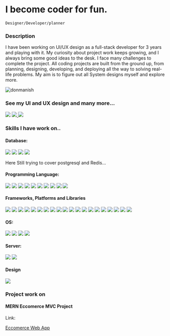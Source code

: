 <h1 align="left"> I become coder for fun.</h1>

    Designer/Developer/planner
<h3 align="left">Description</h3>
<p align="left">I have been working on UI/UX design as a full-stack developer for 3 years and playing with it. My curiosity about project work keeps growing, and I always bring some good ideas to the desk. I face many challenges to complete the project. All coding projects are built from the ground up, from planning, designing, developing, and deploying all the way to solving real-life problems. My aim is to figure out all System designs myself and explore more.</p>

<p align="left"> <img src="https://komarev.com/ghpvc/?username=donmanish&label=Profile%20views&color=0e75b6&style=flat" alt="donmanish" /> </p>

<h3 align="left">See my UI and UX design and many more... </h3>
<span align="left"> <a href="https://www.linkedin.com/in/manish-panda-b41576209" target="_blank"><img  src="https://img.shields.io/badge/LinkedIn-0077B5?style=for-the-badge&logo=linkedin&logoColor=white&display=inline-block" /></a></span>
<span align="left"> <a href="https://www.instagram.com/firewheel1996/" target="_blank"><img src="https://img.shields.io/badge/Instagram-E4405F?style=for-the-badge&logo=instagram&logoColor=white&display=inline-block" /> </a></span>
<span align="left"> <a href="https://manishpanda.tech/" target="_blank"><img src="https://img.shields.io/badge/Portfolio-%23000000.svg?style=for-the-badge&logo=firefox&logoColor=#FF7139 style=for-the-badge&logo=instagram&logoColor=white&display=inline-block" /> </a></span>

<h3 align="left">Skills I have work on.. </h3>

<h4>Database:</h4>
<span><img src="https://img.shields.io/badge/MongoDB-%234ea94b.svg?style=for-the-badge&logo=mongodb&logoColor=white" /></span>
<span><img src="https://img.shields.io/badge/mysql-%2300f.svg?style=for-the-badge&logo=instagram&logoColor=white&display=inline-block" /></span>
<span><img src="https://img.shields.io/badge/postgres-%23316192.svg?style=for-the-badge&logo=postgresql&logoColor=white" /></span>
<span><img src="https://img.shields.io/badge/redis-%23DD0031.svg?style=for-the-badge&logo=redis&logoColor=white" /></span>
<p>Here Still trying to cover postgresql and Redis...</p>

<h4>Programming Language:</h4>
<span><img src="https://img.shields.io/badge/c-%2300599C.svg?style=for-the-badge&logo=c&logoColor=white" /></span>
<span><img src="https://img.shields.io/badge/c++-%2300599C.svg?style=for-the-badge&logo=c%2B%2B&logoColor=white" /></span>
<span><img src="https://img.shields.io/badge/css3-%231572B6.svg?style=for-the-badge&logo=css3&logoColor=white" /></span>
<span><img src="https://img.shields.io/badge/-GraphQL-E10098?style=for-the-badge&logo=graphql&logoColor=white" /></span>
<span><img src="https://img.shields.io/badge/html5-%23E34F26.svg?style=for-the-badge&logo=html5&logoColor=white" /></span>
<span><img src="https://img.shields.io/badge/javascript-%23323330.svg?style=for-the-badge&logo=javascript&logoColor=%23F7DF1E" /></span>
<span><img src="https://img.shields.io/badge/latex-%23008080.svg?style=for-the-badge&logo=latex&logoColor=white" /></span>
<span><img src="https://img.shields.io/badge/php-%23777BB4.svg?style=for-the-badge&logo=php&logoColor=white" /></span>
<span><img src="https://img.shields.io/badge/typescript-%23007ACC.svg?style=for-the-badge&logo=typescript&logoColor=white" /></span>
<span><img src="https://img.shields.io/badge/java-%23ED8B00.svg?style=for-the-badge&logo=openjdk&logoColor=white" /></span>

<h4>Frameworks, Platforms and Libraries</h4>
<span><img src="https://img.shields.io/badge/-AntDesign-%230170FE?style=for-the-badge&logo=ant-design&logoColor=white" /></span>
<span><img src="https://img.shields.io/badge/bootstrap-%238511FA.svg?style=for-the-badge&logo=bootstrap&logoColor=white" /></span>
<span><img src="https://img.shields.io/badge/chart.js-F5788D.svg?style=for-the-badge&logo=chart.js&logoColor=white" /></span>
<span><img src="https://img.shields.io/badge/Electron-191970?style=for-the-badge&logo=Electron&logoColor=white" /></span>
<span><img src="https://img.shields.io/badge/joomla-%235091CD.svg?style=for-the-badge&logo=joomla&logoColor=white" /></span>
<span><img src="https://img.shields.io/badge/jquery-%230769AD.svg?style=for-the-badge&logo=jquery&logoColor=white" /></span>
<span><img src="https://img.shields.io/badge/JWT-black?style=for-the-badge&logo=JSON%20web%20tokens" /></span>
<span><img src="https://img.shields.io/badge/laravel-%23FF2D20.svg?style=for-the-badge&logo=laravel&logoColor=white" /></span>
<span><img src="https://img.shields.io/badge/NPM-%23CB3837.svg?style=for-the-badge&logo=npm&logoColor=white" /></span>
<span><img src="https://img.shields.io/badge/node.js-6DA55F?style=for-the-badge&logo=node.js&logoColor=white" /></span>
<span><img src="https://img.shields.io/badge/NODEMON-%23323330.svg?style=for-the-badge&logo=nodemon&logoColor=%BBDEAD" /></span>
<span><img src="https://img.shields.io/badge/react-%2320232a.svg?style=for-the-badge&logo=react&logoColor=%2361DAFB" /></span>
<span><img src="https://img.shields.io/badge/react_native-%2320232a.svg?style=for-the-badge&logo=react&logoColor=%2361DAFB" /></span>
<span><img src="https://img.shields.io/badge/WordPress-%23117AC9.svg?style=for-the-badge&logo=WordPress&logoColor=white" /></span>
<span><img src="https://img.shields.io/badge/chart.js-F5788D.svg?style=for-the-badge&logo=chart.js&logoColor=white" /></span>
<span><img src="https://img.shields.io/badge/chart.js-F5788D.svg?style=for-the-badge&logo=chart.js&logoColor=white" /></span>
<span><img src="https://img.shields.io/badge/chart.js-F5788D.svg?style=for-the-badge&logo=chart.js&logoColor=white" /></span>
<span><img src="https://img.shields.io/badge/chart.js-F5788D.svg?style=for-the-badge&logo=chart.js&logoColor=white" /></span>
<span><img src="https://img.shields.io/badge/chart.js-F5788D.svg?style=for-the-badge&logo=chart.js&logoColor=white" /></span>
<span><img src="https://img.shields.io/badge/chart.js-F5788D.svg?style=for-the-badge&logo=chart.js&logoColor=white" /></span>




<h4>OS:</h4>
<span><img src="https://img.shields.io/badge/Android-3DDC84?style=for-the-badge&logo=android&logoColor=white" /></span>
<span><img src="https://img.shields.io/badge/Debian-D70A53?style=for-the-badge&logo=debian&logoColor=white" /></span>
<span><img src="https://img.shields.io/badge/Kali-268BEE?style=for-the-badge&logo=kalilinux&logoColor=white" /></span>
<span><img src="https://img.shields.io/badge/Windows-0078D6?style=for-the-badge&logo=windows&logoColor=white" /></span>

<h4>Server:</h4>
<span><img src="https://img.shields.io/badge/apache-%23D42029.svg?style=for-the-badge&logo=apache&logoColor=white" /></span>
<span><img src="https://img.shields.io/badge/apache%20tomcat-%23F8DC75.svg?style=for-the-badge&logo=apache-tomcat&logoColor=black" /></span>


<h4>Design</h4>
<span><img src="https://img.shields.io/badge/c-%2300599C.svg?style=for-the-badge&logo=c&logoColor=white" /></span>

<h3>Project work on</h3>
<h4>MERN Eccomerce MVC Project</h4>
<p align="left">Link:</p>

<a  href="https://sangria-kitten-hem.cyclic.cloud/"  target="_blank">Eccomerce Web App</a>

